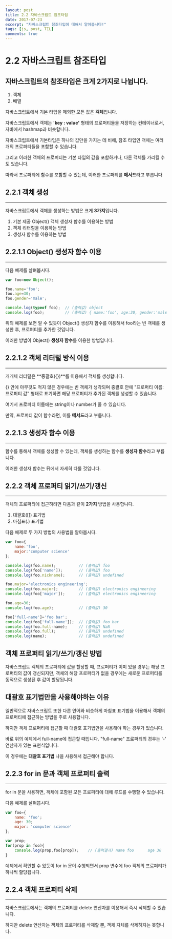 ```yaml
---
layout: post
title: 2.2 자바스크립트 참조타입
date: 2017-07-23
excerpt: "자바스크립트 참조타입에 대해서 알아봅시다!"
tags: [js, post, TIL]
comments: true
---
```

2.2 자바스크립트 참조타입
=======================

## 자바스크립트의 참조타입은 크게 2가지로 나뉩니다.
1. 객체
2. 배열

자바스크립트에서 기본 타입을 제외한 모든 값은 **객체**입니다. 

자바스크립트에서 객체는 **'key : value'** 형태의 프로퍼티들을 저장하는 컨테이너로서, 자바에서 hashmap과 비슷합니다.

자바스크립트에서 기본타입은 하나의 값만을 가지는 데 비해, 참조 타입인 객체는 여러 개의 프로퍼티들을 포함할 수 있습니다.

그리고 이러한 객체의 프로퍼티는 기본 타입의 값을 포함하거나, 다른 객체를 가리킬 수도 있습니다. 

따라서 프로퍼티에 함수를 포함할 수 있는데, 이러한 프로퍼티를 **메서드**라고 부릅니다

## 2.2.1 객체 생성
--------------

자바스크립트에서 객체를 생성하는 방법은 크게 **3가지**입니다.

1. 기본 제공 Object() 객체 생성자 함수를 이용하는 방법
2. 객체 리터럴을 이용하는 방법
3. 생성자 함수를 이용하는 방법

## 2.2.1.1 Object() 생성자 함수 이용
--------------------------------

다음 예제를 살펴봅시다.

```js
var foo=new Object();

foo.name='foo';
foo.age=30;
foo.gender='male';

console.log(typeof foo);  // (출력값) object
console.log(foo);         // (출력값) { name:'foo', age:30, gender:'male'}
```

위의 예제를 보면 알 수 있듯이 Object() 생성자 함수를 이용해서 foo라는 빈 객체를 생성한 후, 프로퍼티를 추가한 것입니다.

이러한 방법이 Object() **생성자 함수**를 이용한 방법입니다.

## 2.2.1.2 객체 리터럴 방식 이용
----------------------------

개개체 리터럴은 **중괄호({})**를 이용해서 객체를 생성합니다. 

{} 안에 아무것도 적지 않은 경우에는 빈 객체가 생각되며 중괄호 안에 "프로퍼티 이름:프로퍼티 값" 형태로 표기하면 해당 프로퍼티가 추가된 객체를 생성할 수 있습니다.

여기서 프로퍼티 이름에는 string이나 number가 올 수 있습니다.

만약, 프로퍼티 값이 함수라면, 이를 **메서드**라고 부릅니다.

## 2.2.1.3 생성자 함수 이용
-----------------------

함수를 통해서 객체를 생성할 수 있는데, 객체를 생성하는 함수를 **생성자 함수**라고 부릅니다.

이러한 생성자 함수는 뒤에서 자세히 다룰 것입니다.

## 2.2.2 객체 프로퍼티 읽기/쓰기/갱신
--------------------------------

객체의 프로퍼티에 접근하려면 다음과 같이 **2가지** 방법을 사용합니다.

1. 대괄호([]) 표기법
2. 마침표(.) 표기법

다음 에제로 두 가지 방법의 사용법을 알아봅시다.

```js
var foo={
    name:'foo',
    major:'computer science'
};

console.log(foo.name);          // (출력값) foo
console.log(foo['name']);       // (출력값) foo
console.log(foo.nickname);      // (출력값) undefined

foo.major='electronics engineering';
console.log(foo.major);         // (출력값) electronics engineering
console.log(foo['major']);      // (출력값) electronics engineering

foo.age=30;
console.log(foo.age);           // (출력값) 30

foo['full-name']='foo bar';     
console.log(foo['full-name']);  // (출력값) foo bar
console.log(foo.full-name);     // (출력값) NaN
console.log(foo.full);          // (출력값) undefined
console.log(name);              // (출력값) undefined
```

객체 프로퍼티 읽기/쓰기/갱신 방법
------------------------------

자바스크립트 객체의 프로퍼티에 값을 할당할 때, 프로퍼티가 이미 있을 경우는 해당 프로퍼티의 값이 갱신되지만, 
객체의 해당 프로퍼티가 없을 경우에는 새로운 프로퍼티를 동적으로 생성된 후 값이 할당됩니다.

대괄호 표기법만을 사용해야하는 이유
--------------------------------

일반적으로 자바스크립트 또한 다른 언어와 비슷하게 마침표 표기법을 이용해서 객체의 프로퍼티에 접근하는 방법을 주로 사용합니다.

하지만 객체 프로퍼티에 접근할 때 대괄호 표기법만을 사용해야 하는 경우가 있습니다.

바로 위의 예제에서 full-name에 접근할 때입니다. "full-name" 프로퍼티의 경우는 '-' 연산자가 있는 표현식입니다. 

이 경우에는 **대괄호 표기법** 나을 사용해서 접근해야 합니다.

## 2.2.3 for in 문과 객체 프로퍼티 출력
----------------------------------

for in 문을 사용하면, 객체에 포함된 모든 프로퍼티에 대해 루프를 수행할 수 있습니다.

다음 예제를 살펴븝시다.

```js
var foo={
    name: 'foo';
    age: 30;
    major: 'computer science'
};

var prop;
for(prop in foo){
    console.log(prop,foo[prop]);    // (출력결과) name foo      age 30      major 'computer science'
}
```

예제에서 확인할 수 있듯이 for in 문이 수행되면서 prop 변수에 foo 객체의 프로퍼티가 하나씩 할당됩니다.

## 2.2.4 객체 프로퍼티 삭제
-----------------------

자바스크립트에서는 객체의 프로퍼티를 delete 연산자를 이용해서 즉시 삭제할 수 있습니다.

하지만 delete 연산자는 객체의 프로퍼티를 삭제할 뿐, 객체 자체를 삭제하지는 못합니다.
